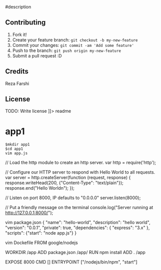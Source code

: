 <snippet>
  <content><![CDATA[
# ${1:App1}

#description


## Contributing

1. Fork it!
2. Create your feature branch: `git checkout -b my-new-feature`
3. Commit your changes: `git commit -am 'Add some feature'`
4. Push to the branch: `git push origin my-new-feature`
5. Submit a pull request :D



## Credits
Reza Farshi

## License

TODO: Write license
]]></content>
  <tabTrigger>readme</tabTrigger>
</snippet>

# app1

```
$mkdir app1
$cd app1
vim app.js
```



// Load the http module to create an http server.
var http = require('http');

// Configure our HTTP server to respond with Hello World to all requests.
var server = http.createServer(function (request, response) {
  response.writeHead(200, {"Content-Type": "text/plain"});
  response.end("Hello Worldn");
});

// Listen on port 8000, IP defaults to "0.0.0.0"
server.listen(8000);

// Put a friendly message on the terminal
console.log("Server running at http://127.0.0.1:8000/");

vim package.json
{
  "name": "hello-world",
  "description": "hello world",
  "version": "0.0.1",
  "private": true,
  "dependencies": {
    "express": "3.x"
  },
  "scripts": {"start": "node app.js"}
}

vim Dockefile
FROM google/nodejs

WORKDIR /app
ADD package.json /app/
RUN npm install
ADD . /app

EXPOSE 8000
CMD []
ENTRYPOINT ["/nodejs/bin/npm", "start"]
